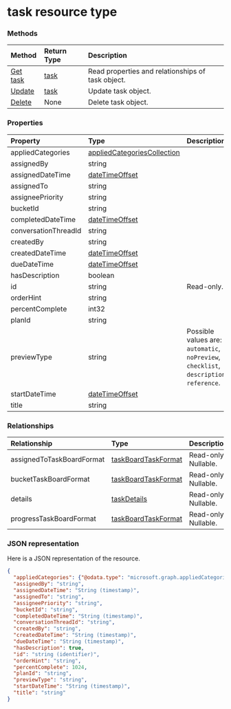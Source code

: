 # task resource type




### Methods

| Method		   | Return Type	|Description|
|:---------------|:--------|:----------|
|[Get task](../api/task_get.md) | [task](task.md) |Read properties and relationships of task object.|
|[Update](../api/task_update.md) | [task](task.md)	|Update task object. |
|[Delete](../api/task_delete.md) | None |Delete task object. |

### Properties
| Property	   | Type	|Description|
|:---------------|:--------|:----------|
|appliedCategories|[appliedCategoriesCollection](appliedcategoriescollection.md)||
|assignedBy|string||
|assignedDateTime|[dateTimeOffset](datetimeoffset.md)||
|assignedTo|string||
|assigneePriority|string||
|bucketId|string||
|completedDateTime|[dateTimeOffset](datetimeoffset.md)||
|conversationThreadId|string||
|createdBy|string||
|createdDateTime|[dateTimeOffset](datetimeoffset.md)||
|dueDateTime|[dateTimeOffset](datetimeoffset.md)||
|hasDescription|boolean||
|id|string| Read-only.|
|orderHint|string||
|percentComplete|int32||
|planId|string||
|previewType|string| Possible values are: `automatic`, `noPreview`, `checklist`, `description`, `reference`.|
|startDateTime|[dateTimeOffset](datetimeoffset.md)||
|title|string||

### Relationships
| Relationship | Type	|Description|
|:---------------|:--------|:----------|
|assignedToTaskBoardFormat|[taskBoardTaskFormat](taskboardtaskformat.md)| Read-only. Nullable.|
|bucketTaskBoardFormat|[taskBoardTaskFormat](taskboardtaskformat.md)| Read-only. Nullable.|
|details|[taskDetails](taskdetails.md)| Read-only. Nullable.|
|progressTaskBoardFormat|[taskBoardTaskFormat](taskboardtaskformat.md)| Read-only. Nullable.|

### JSON representation

Here is a JSON representation of the resource.

<!-- {
  "blockType": "resource",
  "optionalProperties": [

  ],
  "@odata.type": "microsoft.graph.task"
}-->

```json
{
  "appliedCategories": {"@odata.type": "microsoft.graph.appliedCategoriesCollection"},
  "assignedBy": "string",
  "assignedDateTime": "String (timestamp)",
  "assignedTo": "string",
  "assigneePriority": "string",
  "bucketId": "string",
  "completedDateTime": "String (timestamp)",
  "conversationThreadId": "string",
  "createdBy": "string",
  "createdDateTime": "String (timestamp)",
  "dueDateTime": "String (timestamp)",
  "hasDescription": true,
  "id": "string (identifier)",
  "orderHint": "string",
  "percentComplete": 1024,
  "planId": "string",
  "previewType": "string",
  "startDateTime": "String (timestamp)",
  "title": "string"
}

```

<!-- uuid: 8fcb5dbc-d5aa-4681-8e31-b001d5168d79
2015-10-25 14:57:30 UTC -->
<!-- {
  "type": "#page.annotation",
  "description": "task resource",
  "keywords": "",
  "section": "documentation",
  "tocPath": ""
}-->